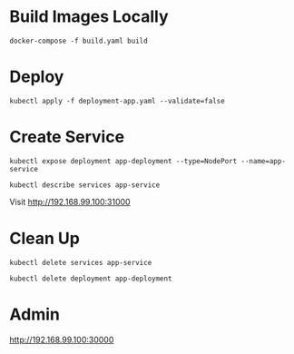 # Build Images Locally

```
docker-compose -f build.yaml build
```

# Deploy

```
kubectl apply -f deployment-app.yaml --validate=false
```

# Create Service

```
kubectl expose deployment app-deployment --type=NodePort --name=app-service

kubectl describe services app-service
```

Visit http://192.168.99.100:31000

# Clean Up

```
kubectl delete services app-service

kubectl delete deployment app-deployment
```

# Admin

http://192.168.99.100:30000